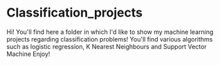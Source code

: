 # Classification_projects

Hi! You'll find here a folder in which I'd like to show my machine learning projects regarding classification problems! You'll find various algorithms such as logistic regression, K Nearest Neighbours and Support Vector Machine  Enjoy!
